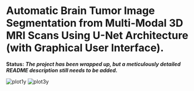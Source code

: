 # Automatic Brain Tumor Image Segmentation from Multi-Modal 3D MRI Scans Using U-Net Architecture (with Graphical User Interface).

**Status:**   _**The project has been wrapped up, but a meticulously detailed README description still needs to be added.**_


          
     
     
![plot1y](https://user-images.githubusercontent.com/111432785/234045376-99493ee3-bc3a-41f7-8795-300778fff09c.png)
![plot3y](https://user-images.githubusercontent.com/111432785/234045394-e698011d-3185-4e64-9ce7-fa639704329e.png)
